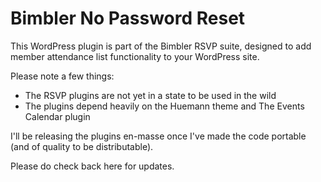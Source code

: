 Bimbler No Password Reset
=========================

This WordPress plugin is part of the Bimbler RSVP suite, designed to add member attendance list functionality to your WordPress site.

Please note a few things:
 - The RSVP plugins are not yet in a state to be used in the wild
 - The plugins depend heavily on the Huemann theme and The Events Calendar plugin

I'll be releasing the plugins en-masse once I've made the code portable (and of quality to be distributable).

Please do check back here for updates.
